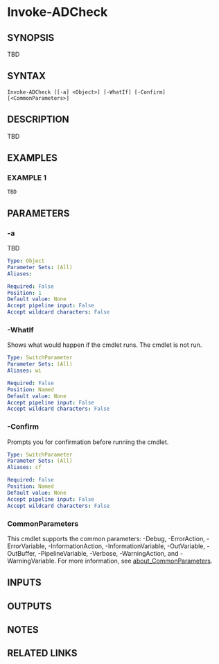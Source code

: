 ﻿---
external help file: Invoke-ADCheck-help.xml
Module Name: Invoke-ADCheck
online version:
schema: 2.0.0
---

# Invoke-ADCheck

## SYNOPSIS
TBD

## SYNTAX

```
Invoke-ADCheck [[-a] <Object>] [-WhatIf] [-Confirm] [<CommonParameters>]
```

## DESCRIPTION
TBD

## EXAMPLES

### EXAMPLE 1
```
TBD
```

## PARAMETERS

### -a
TBD

```yaml
Type: Object
Parameter Sets: (All)
Aliases:

Required: False
Position: 1
Default value: None
Accept pipeline input: False
Accept wildcard characters: False
```

### -WhatIf
Shows what would happen if the cmdlet runs.
The cmdlet is not run.

```yaml
Type: SwitchParameter
Parameter Sets: (All)
Aliases: wi

Required: False
Position: Named
Default value: None
Accept pipeline input: False
Accept wildcard characters: False
```

### -Confirm
Prompts you for confirmation before running the cmdlet.

```yaml
Type: SwitchParameter
Parameter Sets: (All)
Aliases: cf

Required: False
Position: Named
Default value: None
Accept pipeline input: False
Accept wildcard characters: False
```

### CommonParameters
This cmdlet supports the common parameters: -Debug, -ErrorAction, -ErrorVariable, -InformationAction, -InformationVariable, -OutVariable, -OutBuffer, -PipelineVariable, -Verbose, -WarningAction, and -WarningVariable. For more information, see [about_CommonParameters](http://go.microsoft.com/fwlink/?LinkID=113216).

## INPUTS

## OUTPUTS

## NOTES

## RELATED LINKS
